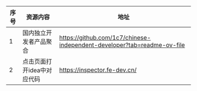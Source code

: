 | 序号 | 资源内容   | 地址   | 
| ---- | --------- | ----- | 
| 1    | 国内独立开发者产品聚合 | https://github.com/1c7/chinese-independent-developer?tab=readme-ov-file |
| 2    | 点击页面打开idea中对应代码 | https://inspector.fe-dev.cn/ |
